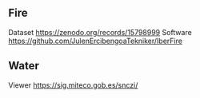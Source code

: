 ## Fire
Dataset
https://zenodo.org/records/15798999
Software
https://github.com/JulenErcibengoaTekniker/IberFire

## Water
Viewer
https://sig.miteco.gob.es/snczi/
